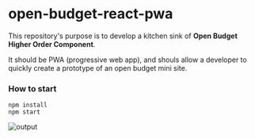 # open-budget-react-pwa
 
This repository's purpose is to develop a kitchen sink of **Open Budget Higher Order Component**.
 
It should be PWA (progressive web app), and shouls allow a developer to quickly create a prototype of an open budget mini site.

### How to start
```
npm install
npm start
```

![output](https://cloud.githubusercontent.com/assets/2588829/21324000/986e2ea8-c628-11e6-8243-2425345ddc47.png)
